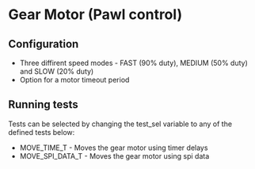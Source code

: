 # Gear Motor (Pawl control)

## Configuration

- Three diffirent speed modes - FAST (90% duty), MEDIUM (50% duty) and SLOW (20% duty)
- Option for a motor timeout period

## Running tests

Tests can be selected by changing the test_sel variable to any of the defined tests below:

- MOVE_TIME_T - Moves the gear motor using timer delays
- MOVE_SPI_DATA_T - Moves the gear motor using spi data
